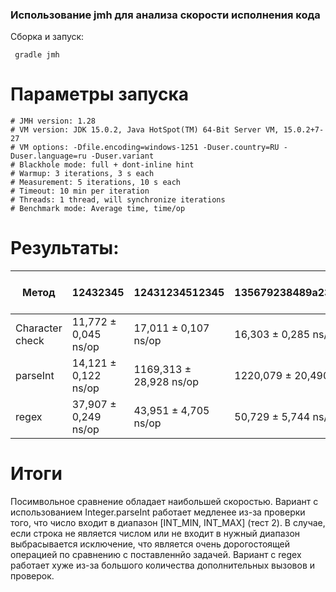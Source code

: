 ### Использование jmh для анализа скорости исполнения кода

Сборка и запуск:

     gradle jmh
    
    
# Параметры запуска 
   
    # JMH version: 1.28
    # VM version: JDK 15.0.2, Java HotSpot(TM) 64-Bit Server VM, 15.0.2+7-27
    # VM options: -Dfile.encoding=windows-1251 -Duser.country=RU -Duser.language=ru -Duser.variant
    # Blackhole mode: full + dont-inline hint
    # Warmup: 3 iterations, 3 s each
    # Measurement: 5 iterations, 10 s each
    # Timeout: 10 min per iteration
    # Threads: 1 thread, will synchronize iterations
    # Benchmark mode: Average time, time/op
    
    
# Результаты:
 
 
| Метод           | 12432345             | 12431234512345           | 135679238489a23197582   | definitely not a number |
| --------------- | -------------------- | ------------------------ | ----------------------- | ----------------------- |
| Character check | 11,772 ± 0,045 ns/op | 17,011 ± 0,107 ns/op     | 16,303 ± 0,285 ns/op    | 8,382 ± 0,075 ns/op     |
| parseInt        | 14,121 ± 0,122 ns/op | 1169,313 ± 28,928 ns/op  | 1220,079 ± 20,490 ns/op | 1217,218 ± 15,327 ns/op |
| regex           | 37,907 ± 0,249 ns/op | 43,951 ± 4,705 ns/op     | 50,729 ± 5,744 ns/op    | 29,837 ± 0,022 ns/op    |

# Итоги

Посимвольное сравнение обладает наибольшей скоростью. Вариант с использованием Integer.parseInt работает медленее из-за проверки того, 
что число входит в диапазон [INT_MIN, INT_MAX] (тест 2). В случае, если строка не является числом или не входит в 
нужный диапазон выбрасывается исключение, что является очень дорогостоящей операцией по сравнению с поставленнйо задачей.
Вариант с regex работает хуже из-за большого количества дополнительных вызовов и проверок.
